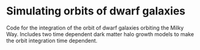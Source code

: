 # Simulating orbits of dwarf galaxies

Code for the integration of the orbit of dwarf galaxies orbiting the Milky Way. Includes two time dependent dark matter halo growth models to make the orbit integration time dependent.
